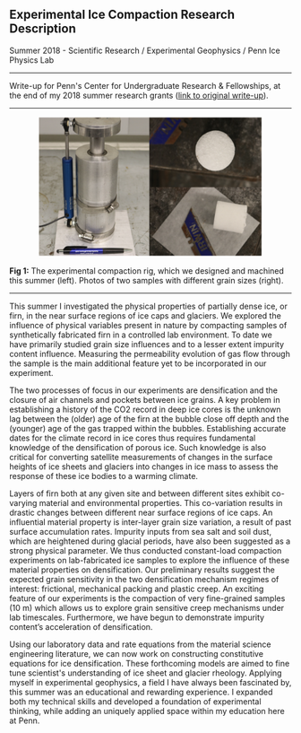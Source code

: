 ## Experimental Ice Compaction Research Description

Summer 2018 - Scientific Research / Experimental Geophysics / Penn Ice Physics Lab

---

Write-up for Penn's Center for Undergraduate Research & Fellowships, at the end of my 2018 summer research grants ([link to original write-up](https://www.curf.upenn.edu/project/furman-daniel-experimental-ice-compaction)).

---

<center> <img src="images/rig.png?raw=true" width="400" height="250"> </center>

**Fig 1:** The experimental compaction rig, which we designed and machined this summer (left). Photos of two samples with different grain sizes (right). 


---

This summer I investigated the physical properties of partially dense ice, or firn, in the near surface regions of ice caps and glaciers. We explored the influence of physical variables present in nature by compacting samples of synthetically fabricated firn in a controlled lab environment. To date we have primarily studied grain size influences and to a lesser extent impurity content influence. Measuring the permeability evolution of gas flow through the sample is the main additional feature yet to be incorporated in our experiment.

The two processes of focus in our experiments are densification and the closure of air channels and pockets between ice grains. A key problem in establishing a history of the CO2 record in deep ice cores is the unknown lag between the (older) age of the firn at the bubble close off depth and the (younger) age of the gas trapped within the bubbles.  Establishing accurate dates for the climate record in ice cores thus requires fundamental knowledge of the densification of porous ice. Such knowledge is also critical for converting satellite measurements of changes in the surface heights of ice sheets and glaciers into changes in ice mass to assess the response of these ice bodies to a warming climate.

Layers of firn both at any given site and between different sites exhibit co-varying material and environmental properties. This co-variation results in drastic changes between different near surface regions of ice caps. An influential material property is inter-layer grain size variation, a result of past surface accumulation rates. Impurity inputs from sea salt and soil dust, which are heightened during glacial periods, have also been suggested as a strong physical parameter. We thus conducted constant-load compaction experiments on lab-fabricated ice samples to explore the influence of these material properties on densification. Our preliminary results suggest the expected grain sensitivity in the two densification mechanism regimes of interest: frictional, mechanical packing and plastic creep. An exciting feature of our experiments is the compaction of very fine-grained samples (10 m) which allows us to explore grain sensitive creep mechanisms under lab timescales. Furthermore, we have begun to demonstrate impurity content’s acceleration of densification.

Using our laboratory data and rate equations from the material science engineering literature, we can now work on constructing constitutive equations for ice densification. These forthcoming models are aimed to fine tune scientist's understanding of ice sheet and glacier rheology. Applying myself in experimental geophysics, a field I have always been fascinated by, this summer was an educational and rewarding experience. I expanded both my technical skills and developed a foundation of experimental thinking, while adding an uniquely applied space within my education here at Penn.


